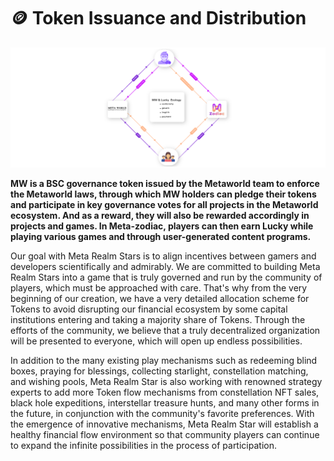 # 🪙 Token Issuance and Distribution

![](../.gitbook/assets/循环图.png)

**MW is a BSC governance token issued by the Metaworld team to enforce the Metaworld laws, through which MW holders can pledge their tokens and participate in key governance votes for all projects in the Metaworld ecosystem. And as a reward, they will also be rewarded accordingly in projects and games. In Meta-zodiac, players can then earn Lucky while playing various games and through user-generated content programs.**

Our goal with Meta Realm Stars is to align incentives between gamers and developers scientifically and admirably. We are committed to building Meta Realm Stars into a game that is truly governed and run by the community of players, which must be approached with care. That's why from the very beginning of our creation, we have a very detailed allocation scheme for Tokens to avoid disrupting our financial ecosystem by some capital institutions entering and taking a majority share of Tokens. Through the efforts of the community, we believe that a truly decentralized organization will be presented to everyone, which will open up endless possibilities.

In addition to the many existing play mechanisms such as redeeming blind boxes, praying for blessings, collecting starlight, constellation matching, and wishing pools, Meta Realm Star is also working with renowned strategy experts to add more Token flow mechanisms from constellation NFT sales, black hole expeditions, interstellar treasure hunts, and many other forms in the future, in conjunction with the community's favorite preferences. With the emergence of innovative mechanisms, Meta Realm Star will establish a healthy financial flow environment so that community players can continue to expand the infinite possibilities in the process of participation.
